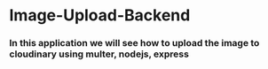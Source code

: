 # Image-Upload-Backend

### In this application we will see how to upload the image to cloudinary using multer, nodejs, express
